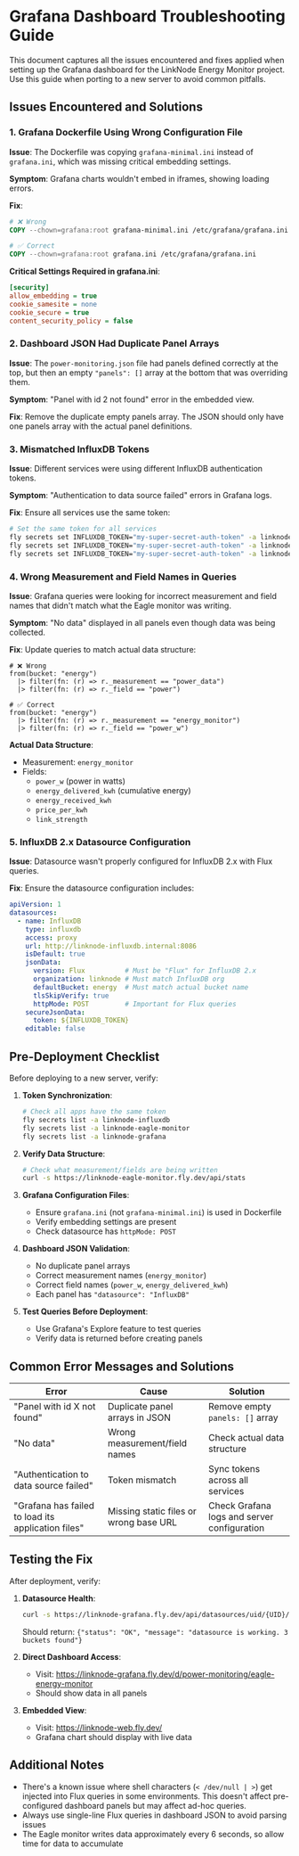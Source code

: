 # Grafana Dashboard Troubleshooting Guide

This document captures all the issues encountered and fixes applied when setting up the Grafana dashboard for the LinkNode Energy Monitor project. Use this guide when porting to a new server to avoid common pitfalls.

## Issues Encountered and Solutions

### 1. Grafana Dockerfile Using Wrong Configuration File

**Issue**: The Dockerfile was copying `grafana-minimal.ini` instead of `grafana.ini`, which was missing critical embedding settings.

**Symptom**: Grafana charts wouldn't embed in iframes, showing loading errors.

**Fix**: 
```dockerfile
# ❌ Wrong
COPY --chown=grafana:root grafana-minimal.ini /etc/grafana/grafana.ini

# ✅ Correct
COPY --chown=grafana:root grafana.ini /etc/grafana/grafana.ini
```

**Critical Settings Required in grafana.ini**:
```ini
[security]
allow_embedding = true
cookie_samesite = none
cookie_secure = true
content_security_policy = false
```

### 2. Dashboard JSON Had Duplicate Panel Arrays

**Issue**: The `power-monitoring.json` file had panels defined correctly at the top, but then an empty `"panels": []` array at the bottom that was overriding them.

**Symptom**: "Panel with id 2 not found" error in the embedded view.

**Fix**: Remove the duplicate empty panels array. The JSON should only have one panels array with the actual panel definitions.

### 3. Mismatched InfluxDB Tokens

**Issue**: Different services were using different InfluxDB authentication tokens.

**Symptom**: "Authentication to data source failed" errors in Grafana logs.

**Fix**: Ensure all services use the same token:
```bash
# Set the same token for all services
fly secrets set INFLUXDB_TOKEN="my-super-secret-auth-token" -a linknode-influxdb
fly secrets set INFLUXDB_TOKEN="my-super-secret-auth-token" -a linknode-eagle-monitor
fly secrets set INFLUXDB_TOKEN="my-super-secret-auth-token" -a linknode-grafana
```

### 4. Wrong Measurement and Field Names in Queries

**Issue**: Grafana queries were looking for incorrect measurement and field names that didn't match what the Eagle monitor was writing.

**Symptom**: "No data" displayed in all panels even though data was being collected.

**Fix**: Update queries to match actual data structure:
```flux
# ❌ Wrong
from(bucket: "energy")
  |> filter(fn: (r) => r._measurement == "power_data")
  |> filter(fn: (r) => r._field == "power")

# ✅ Correct
from(bucket: "energy")
  |> filter(fn: (r) => r._measurement == "energy_monitor")
  |> filter(fn: (r) => r._field == "power_w")
```

**Actual Data Structure**:
- Measurement: `energy_monitor`
- Fields:
  - `power_w` (power in watts)
  - `energy_delivered_kwh` (cumulative energy)
  - `energy_received_kwh`
  - `price_per_kwh`
  - `link_strength`

### 5. InfluxDB 2.x Datasource Configuration

**Issue**: Datasource wasn't properly configured for InfluxDB 2.x with Flux queries.

**Fix**: Ensure the datasource configuration includes:
```yaml
apiVersion: 1
datasources:
  - name: InfluxDB
    type: influxdb
    access: proxy
    url: http://linknode-influxdb.internal:8086
    isDefault: true
    jsonData:
      version: Flux          # Must be "Flux" for InfluxDB 2.x
      organization: linknode # Must match InfluxDB org
      defaultBucket: energy  # Must match actual bucket name
      tlsSkipVerify: true
      httpMode: POST         # Important for Flux queries
    secureJsonData:
      token: ${INFLUXDB_TOKEN}
    editable: false
```

## Pre-Deployment Checklist

Before deploying to a new server, verify:

1. **Token Synchronization**:
   ```bash
   # Check all apps have the same token
   fly secrets list -a linknode-influxdb
   fly secrets list -a linknode-eagle-monitor
   fly secrets list -a linknode-grafana
   ```

2. **Verify Data Structure**:
   ```bash
   # Check what measurement/fields are being written
   curl -s https://linknode-eagle-monitor.fly.dev/api/stats
   ```

3. **Grafana Configuration Files**:
   - Ensure `grafana.ini` (not `grafana-minimal.ini`) is used in Dockerfile
   - Verify embedding settings are present
   - Check datasource has `httpMode: POST`

4. **Dashboard JSON Validation**:
   - No duplicate panel arrays
   - Correct measurement names (`energy_monitor`)
   - Correct field names (`power_w`, `energy_delivered_kwh`)
   - Each panel has `"datasource": "InfluxDB"`

5. **Test Queries Before Deployment**:
   - Use Grafana's Explore feature to test queries
   - Verify data is returned before creating panels

## Common Error Messages and Solutions

| Error | Cause | Solution |
|-------|-------|----------|
| "Panel with id X not found" | Duplicate panel arrays in JSON | Remove empty `panels: []` array |
| "No data" | Wrong measurement/field names | Check actual data structure |
| "Authentication to data source failed" | Token mismatch | Sync tokens across all services |
| "Grafana has failed to load its application files" | Missing static files or wrong base URL | Check Grafana logs and server configuration |

## Testing the Fix

After deployment, verify:

1. **Datasource Health**:
   ```bash
   curl -s https://linknode-grafana.fly.dev/api/datasources/uid/{UID}/health | jq
   ```
   Should return: `{"status": "OK", "message": "datasource is working. 3 buckets found"}`

2. **Direct Dashboard Access**:
   - Visit: https://linknode-grafana.fly.dev/d/power-monitoring/eagle-energy-monitor
   - Should show data in all panels

3. **Embedded View**:
   - Visit: https://linknode-web.fly.dev/
   - Grafana chart should display with live data

## Additional Notes

- There's a known issue where shell characters (`< /dev/null | >`) get injected into Flux queries in some environments. This doesn't affect pre-configured dashboard panels but may affect ad-hoc queries.
- Always use single-line Flux queries in dashboard JSON to avoid parsing issues
- The Eagle monitor writes data approximately every 6 seconds, so allow time for data to accumulate